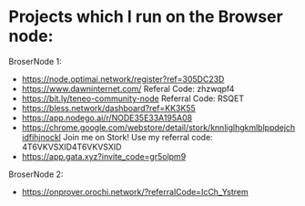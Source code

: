 # Projects which I run on the Browser node:

BroserNode 1:
- https://node.optimai.network/register?ref=305DC23D
- https://www.dawninternet.com/ Referal Code: zhzwqpf4
- https://bit.ly/teneo-community-node Referral Code: RSQET 
- https://bless.network/dashboard?ref=KK3K55
- https://app.nodego.ai/r/NODE35E33A195A08
- https://chrome.google.com/webstore/detail/stork/knnliglhgkmlblppdejchidfihjnockl Join me on Stork! Use my referral code: 4T6VKVSXID4T6VKVSXID
- https://app.gata.xyz?invite_code=gr5olpm9


BroserNode 2:
- https://onprover.orochi.network/?referralCode=IcCh_Ystrem
